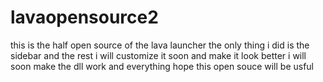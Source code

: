 # lavaopensource2
this is the half open source of the lava launcher the only thing i did is the sidebar 
and the rest i will customize it soon and make it look better i will soon make the dll work and everything
hope this open souce will be usful

